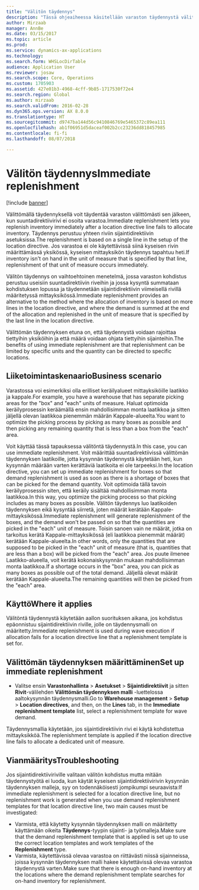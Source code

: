 ```yaml
---
title: "Välitön täydennys"
description: "Tässä ohjeaiheessa käsitellään varaston täydennystä välittömällä täydennyksellä, kun sijaintidirektiivi ei osoita varastoa."
author: Mirzaab
manager: AnnBe
ms.date: 03/15/2017
ms.topic: article
ms.prod: 
ms.service: dynamics-ax-applications
ms.technology: 
ms.search.form: WHSLocDirTable
audience: Application User
ms.reviewer: josaw
ms.search.scope: Core, Operations
ms.custom: 1705903
ms.assetid: 427e01b3-4968-4cff-9b85-1717530f72e4
ms.search.region: Global
ms.author: mirzaab
ms.search.validFrom: 2016-02-28
ms.dyn365.ops.version: AX 8.0.0
ms.translationtype: HT
ms.sourcegitcommit: d9747ba144d56c9410846769e5465372c89ea111
ms.openlocfilehash: ab1f06951d5daceaf002b2cc23236dd818457985
ms.contentlocale: fi-fi
ms.lasthandoff: 08/07/2018

---
```


# <a name="immediate-replenishment"></a><span data-ttu-id="9688c-103">Välitön täydennys</span><span class="sxs-lookup"><span data-stu-id="9688c-103">Immediate replenishment</span></span>

[!include [banner](../includes/banner.md)]

<span data-ttu-id="9688c-104">Välittömällä täydennyksellä voit täydentää varaston välittömästi sen jälkeen, kun suuntadirektiivirivi ei osoita varastoa.</span><span class="sxs-lookup"><span data-stu-id="9688c-104">Immediate replenishment lets you replenish inventory immediately after a location directive line fails to allocate inventory.</span></span> <span data-ttu-id="9688c-105">Täydennys perustuu yhteen riviin sijaintidirektiivin asetuksissa.</span><span class="sxs-lookup"><span data-stu-id="9688c-105">The replenishment is based on a single line in the setup of the location directive.</span></span> <span data-ttu-id="9688c-106">Jos varastoa ei ole käytettävissä siinä kyseisen rivin määrittämässä yksikössä, kyseisen mittayksikön täydennys tapahtuu heti.</span><span class="sxs-lookup"><span data-stu-id="9688c-106">If inventory isn't on hand in the unit of measure that is specified by that line, replenishment of that unit of measure occurs immediately.</span></span>

<span data-ttu-id="9688c-107">Välitön täydennys on vaihtoehtoinen menetelmä, jossa varaston kohdistus perustuu useisiin suuntadirektiivin riveihin ja jossa kysyntä summataan kohdistuksen lopussa ja täydennetään sijaintidirektiivin viimeisellä rivillä määritetyssä mittayksikössä.</span><span class="sxs-lookup"><span data-stu-id="9688c-107">Immediate replenishment provides an alternative to the method where the allocation of inventory is based on more lines in the location directive, and where the demand is summed at the end of the allocation and replenished in the unit of measure that is specified by the last line in the location directive.</span></span>

<span data-ttu-id="9688c-108">Välittömän täydennyksen etuna on, että täydennystä voidaan rajoittaa tiettyihin yksiköihin ja että määrä voidaan ohjata tiettyihin sijainteihin.</span><span class="sxs-lookup"><span data-stu-id="9688c-108">The benefits of using immediate replenishment are that replenishment can be limited by specific units and the quantity can be directed to specific locations.</span></span>

## <a name="business-scenario"></a><span data-ttu-id="9688c-109">Liiketoimintaskenaario</span><span class="sxs-lookup"><span data-stu-id="9688c-109">Business scenario</span></span>

<span data-ttu-id="9688c-110">Varastossa voi esimerkiksi olla erilliset keräilyalueet mittayksiköille laatikko ja kappale.</span><span class="sxs-lookup"><span data-stu-id="9688c-110">For example, you have a warehouse that has separate picking areas for the "box" and "each" units of measure.</span></span> <span data-ttu-id="9688c-111">Haluat optimoida keräilyprosessin keräämällä ensin mahdollisimman monta laatikkoa ja sitten jäljellä olevan laatikkoa pienemmän määrän Kappale-alueelta.</span><span class="sxs-lookup"><span data-stu-id="9688c-111">You want to optimize the picking process by picking as many boxes as possible and then picking any remaining quantity that is less than a box from the "each" area.</span></span>

<span data-ttu-id="9688c-112">Voit käyttää tässä tapauksessa välitöntä täydennystä.</span><span class="sxs-lookup"><span data-stu-id="9688c-112">In this case, you can use immediate replenishment.</span></span> <span data-ttu-id="9688c-113">Voit määrittää suuntadirektiivissä välittömän täydennyksen laatikoille, jotta kysynnän täydennystä käytetään heti, kun kysynnän määrään varten kerättäviä laatikoita ei ole tarpeeksi.</span><span class="sxs-lookup"><span data-stu-id="9688c-113">In the location directive, you can set up immediate replenishment for boxes so that demand replenishment is used as soon as there is a shortage of boxes that can be picked for the demand quantity.</span></span> <span data-ttu-id="9688c-114">Voit optimoida tällä tavoin keräilyprosessin siten, että keräily sisältää mahdollisimman monta laatikkoa.</span><span class="sxs-lookup"><span data-stu-id="9688c-114">In this way, you optimize the picking process so that picking includes as many boxes as possible.</span></span> <span data-ttu-id="9688c-115">Välitön täydennys luo laatikoiden täydennyksen eikä kysyntää siirretä, joten määrät kerätään Kappale-mittayksikössä.</span><span class="sxs-lookup"><span data-stu-id="9688c-115">Immediate replenishment will generate replenishment of the boxes, and the demand won't be passed on so that the quantities are picked in the "each" unit of measure.</span></span> <span data-ttu-id="9688c-116">Toisin sanoen vain ne määrät, jotka on tarkoitus kerätä Kappale-mittayksikössä (eli laatikkoa pienemmät määrät) kerätään Kappale-alueelta.</span><span class="sxs-lookup"><span data-stu-id="9688c-116">In other words, only the quantities that are supposed to be picked in the "each" unit of measure (that is, quantities that are less than a box) will be picked from the "each" area.</span></span> <span data-ttu-id="9688c-117">Jos puute ilmenee Laatikko-alueella, voit kerätä kokonaiskysynnän mukaan mahdollisimman monta laatikkoa.</span><span class="sxs-lookup"><span data-stu-id="9688c-117">If a shortage occurs in the "box" area, you can pick as many boxes as possible out of the total demand.</span></span> <span data-ttu-id="9688c-118">Jäljellä olevat määrät kerätään Kappale-alueelta.</span><span class="sxs-lookup"><span data-stu-id="9688c-118">The remaining quantities will then be picked from the "each" area.</span></span>

## <a name="where-it-applies"></a><span data-ttu-id="9688c-119">Käyttö</span><span class="sxs-lookup"><span data-stu-id="9688c-119">Where it applies</span></span>

<span data-ttu-id="9688c-120">Välitöntä täydennystä käytetään aallon suorituksen aikana, jos kohdistus epäonnistuu sijaintidirektiivin riville, jolle on täydennysmalli on määritetty.</span><span class="sxs-lookup"><span data-stu-id="9688c-120">Immediate replenishment is used during wave execution if allocation fails for a location directive line that a replenishment template is set for.</span></span>

## <a name="set-up-immediate-replenishment"></a><span data-ttu-id="9688c-121">Välittömän täydennyksen määrittäminen</span><span class="sxs-lookup"><span data-stu-id="9688c-121">Set up immediate replenishment</span></span>

- <span data-ttu-id="9688c-122">Valitse ensin **Varastonhallinta** \> **Asetukset** \> **Sijaintidirektiivit** ja sitten **Rivit**-välilehden **Välittömän täydennyksen malli** -luettelossa aaltokysynnän täydennysmalli.</span><span class="sxs-lookup"><span data-stu-id="9688c-122">Go to **Warehouse management** \> **Setup** \> **Location directives**, and then, on the **Lines** tab, in the **Immediate replenishment template** list, select a replenishment template for wave demand.</span></span>

<span data-ttu-id="9688c-123">Täydennysmallia käytetään, jos sijaintidirektiivin rivi ei käytä kohdistettua mittayksikköä.</span><span class="sxs-lookup"><span data-stu-id="9688c-123">The replenishment template is applied if the location directive line fails to allocate a dedicated unit of measure.</span></span>

## <a name="troubleshooting"></a><span data-ttu-id="9688c-124">Vianmääritys</span><span class="sxs-lookup"><span data-stu-id="9688c-124">Troubleshooting</span></span>

<span data-ttu-id="9688c-125">Jos sijaintidirektiiviriville valitaan välitön kohdistus mutta mitään täydennystyötä ei luoda, kun käytät kyseisen sijaintidirektiivirivin kysynnän täydennyksen malleja, syy on todennäköisesti jompikumpi seuraavista:</span><span class="sxs-lookup"><span data-stu-id="9688c-125">If immediate replenishment is selected for a location directive line, but no replenishment work is generated when you use demand replenishment templates for that location directive line, two main causes must be investigated:</span></span>

- <span data-ttu-id="9688c-126">Varmista, että käytetty kysynnän täydennyksen malli on määritetty käyttämään oikeita **Täydennys**-tyypin sijainti- ja työmalleja.</span><span class="sxs-lookup"><span data-stu-id="9688c-126">Make sure that the demand replenishment template that is applied is set up to use the correct location templates and work templates of the **Replenishment** type.</span></span>
- <span data-ttu-id="9688c-127">Varmista, käytettävissä olevaa varastoa on riittävästi niissä sijainneissa, joissa kysynnän täydennyksen malli hakee käytettävissä olevaa varastoa täydennystä varten.</span><span class="sxs-lookup"><span data-stu-id="9688c-127">Make sure that there is enough on-hand inventory at the locations where the demand replenishment template searches for on-hand inventory for replenishment.</span></span>

